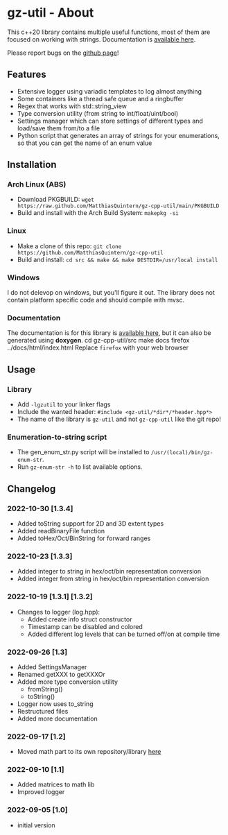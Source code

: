 # gz-util - About
This c++20 library contains multiple useful functions, most of them are focused on working with strings.
Documentation is [available here](https://docs.quintern.xyz/gz-cpp-util/index.html).

Please report bugs on the [github page](https://github.com/MatthiasQuintern/gz-cpp-util)!

## Features
- Extensive logger using variadic templates to log almost anything
- Some containers like a thread safe queue and a ringbuffer
- Regex that works with std::string_view
- Type conversion utility (from string to int/float/uint/bool)
- Settings manager which can store settings of different types and load/save them from/to a file
- Python script that generates an array of strings for your enumerations, so that you can get the name of an enum value


## Installation
### Arch Linux (ABS)
- Download PKGBUILD: `wget https://raw.github.com/MatthiasQuintern/gz-cpp-util/main/PKGBUILD`
- Build and install with the Arch Build System: `makepkg -si`

### Linux
- Make a clone of this repo: `git clone https://github.com/MatthiasQuintern/gz-cpp-util`
- Build and install: `cd src && make && make DESTDIR=/usr/local install`

### Windows
I do not delevop on windows, but you'll figure it out. 
The library does not contain platform specific code and should compile with mvsc.

### Documentation
The documentation is for this library is [available here](https://docs.quintern.xyz/), but it can also be generated using **doxygen**. 
   cd gz-cpp-util/src
   make docs
   firefox ../docs/html/index.html
Replace `firefox` with your web browser


## Usage
### Library
- Add `-lgzutil` to your linker flags
- Include the wanted header: `#include <gz-util/*dir*/*header.hpp*>`
- The name of the library is `gz-util` and not `gz-cpp-util` like the git repo!

### Enumeration-to-string script
- The gen_enum_str.py script will be installed to `/usr/(local)/bin/gz-enum-str`.
- Run `gz-enum-str -h` to list available options.


## Changelog
### 2022-10-30 [1.3.4]
- Added toString support for 2D and 3D extent types
- Added readBinaryFile function
- Added toHex/Oct/BinString for forward ranges
### 2022-10-23 [1.3.3]
- Added integer to string in hex/oct/bin representation conversion
- Added integer from string in hex/oct/bin representation conversion
### 2022-10-19 [1.3.1] [1.3.2]
- Changes to logger (log.hpp):
   - Added create info struct constructor
   - Timestamp can be disabled and colored
   - Added different log levels that can be turned off/on at compile time
### 2022-09-26 [1.3]
- Added SettingsManager
- Renamed getXXX to getXXXOr
- Added more type conversion utility
    - fromString<T>()
    - toString()
- Logger now uses to_string
- Restructured files
- Added more documentation
### 2022-09-17 [1.2]
- Moved math part to its own repository/library [here](https://github.com/MatthiasQuintern/gzm)
### 2022-09-10 [1.1]
- Added matrices to math lib
- Improved logger
### 2022-09-05 [1.0]
- initial version
